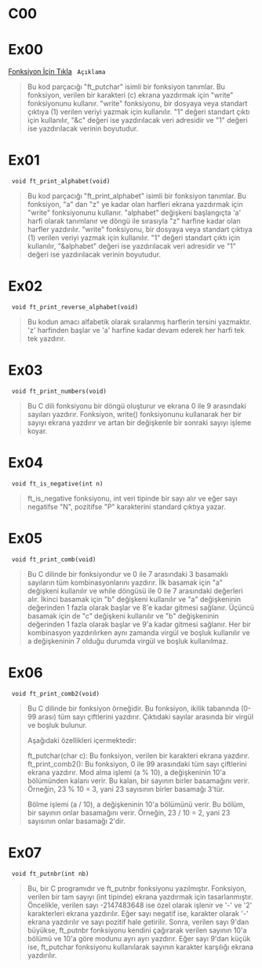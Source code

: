 # C00

<h1>Ex00</h1>
<a href="https://github.com/meteulken/42-piscine/blob/main/C00/ex00/ft_putchar.c"> Fonksiyon İçin Tıkla</a>
<code> Açıklama </code>
<blockquote> Bu kod parçacığı "ft_putchar" isimli bir fonksiyon tanımlar. Bu fonksiyon, verilen bir karakteri (c) ekrana yazdırmak için "write" fonksiyonunu kullanır. "write" fonksiyonu, bir dosyaya veya standart çıktıya (1) verilen veriyi yazmak için kullanılır. "1" değeri standart çıktı için kullanılır, "&c" değeri ise yazdırılacak veri adresidir ve "1" değeri ise yazdırılacak verinin boyutudur.</blockquote>

<h1>Ex01</h1>
<code> void	ft_print_alphabet(void) </code>
<blockquote> Bu kod parçacığı "ft_print_alphabet" isimli bir fonksiyon tanımlar. Bu fonksiyon, "a" dan "z" ye kadar olan harfleri ekrana yazdırmak için "write" fonksiyonunu kullanır. "alphabet" değişkeni başlangıçta 'a' harfi olarak tanımlanır ve döngü ile sırasıyla "z" harfine kadar olan harfler yazdırılır. "write" fonksiyonu, bir dosyaya veya standart çıktıya (1) verilen veriyi yazmak için kullanılır. "1" değeri standart çıktı için kullanılır, "&alphabet" değeri ise yazdırılacak veri adresidir ve "1" değeri ise yazdırılacak verinin boyutudur.</blockquote>

<h1>Ex02</h1>
<code> void	ft_print_reverse_alphabet(void) </code>
<blockquote> Bu kodun amacı alfabetik olarak sıralanmış harflerin tersini yazmaktır. 'z' harfinden başlar ve 'a' harfine kadar devam ederek her harfi tek tek yazdırır.</blockquote>

<h1>Ex03</h1>
<code> void	ft_print_numbers(void) </code>
<blockquote> Bu C dili fonksiyonu bir döngü oluşturur ve ekrana 0 ile 9 arasındaki sayıları yazdırır. Fonksiyon, write() fonksiyonunu kullanarak her bir sayıyı ekrana yazdırır ve artan bir değişkenle bir sonraki sayıyı işleme koyar.
</blockquote> 

<h1>Ex04</h1>
<code> void	ft_is_negative(int n) </code>
<blockquote> ft_is_negative fonksiyonu, int veri tipinde bir sayı alır ve eğer sayı negatifse "N", pozitifse "P" karakterini standard çıktıya yazar.  </blockquote> 

<h1>Ex05</h1>
<code> void	ft_print_comb(void) </code>
<blockquote> Bu C dilinde bir fonksiyondur ve 0 ile 7 arasındaki 3 basamaklı sayıların tüm kombinasyonlarını yazdırır. İlk basamak için "a" değişkeni kullanılır ve while döngüsü ile 0 ile 7 arasındaki değerleri alır. İkinci basamak için "b" değişkeni kullanılır ve "a" değişkeninin değerinden 1 fazla olarak başlar ve 8'e kadar gitmesi sağlanır. Üçüncü basamak için de "c" değişkeni kullanılır ve "b" değişkeninin değerinden 1 fazla olarak başlar ve 9'a kadar gitmesi sağlanır. Her bir kombinasyon yazdırılırken aynı zamanda virgül ve boşluk kullanılır ve a değişkeninin 7 olduğu durumda virgül ve boşluk kullanılmaz. </blockquote> 

<h1>Ex06</h1>
<code> void	ft_print_comb2(void) </code>
<blockquote> Bu C dilinde bir fonksiyon örneğidir. Bu fonksiyon, ikilik tabanında (0-99 arası) tüm sayı çiftlerini yazdırır. Çıktıdaki sayılar arasında bir virgül ve boşluk bulunur.

Aşağıdaki özellikleri içermektedir:

ft_putchar(char c): Bu fonksiyon, verilen bir karakteri ekrana yazdırır.
ft_print_comb2(): Bu fonksiyon, 0 ile 99 arasındaki tüm sayı çiftlerini ekrana yazdırır.
Mod alma işlemi (a % 10), a değişkeninin 10'a bölümünden kalanı verir. Bu kalan, bir sayının birler basamağını verir. Örneğin, 23 % 10 = 3, yani 23 sayısının birler basamağı 3'tür.

Bölme işlemi (a / 10), a değişkeninin 10'a bölümünü verir. Bu bölüm, bir sayının onlar basamağını verir. Örneğin, 23 / 10 = 2, yani 23 sayısının onlar basamağı 2'dir.
</blockquote> 

<h1>Ex07</h1>
<code> void	ft_putnbr(int nb) </code>
<blockquote> Bu, bir C programıdır ve ft_putnbr fonksiyonu yazılmıştır. Fonksiyon, verilen bir tam sayıyı (int tipinde) ekrana yazdırmak için tasarlanmıştır. Öncelikle, verilen sayı -2147483648 ise özel olarak işlenir ve '-' ve '2' karakterleri ekrana yazdırılır. Eğer sayı negatif ise, karakter olarak '-' ekrana yazdırılır ve sayı pozitif hale getirilir. Sonra, verilen sayı 9'dan büyükse, ft_putnbr fonksiyonu kendini çağırarak verilen sayının 10'a bölümü ve 10'a göre modunu ayrı ayrı yazdırır. Eğer sayı 9'dan küçük ise, ft_putchar fonksiyonu kullanılarak sayının karakter karşılığı ekrana yazdırılır. </blockquote> 


